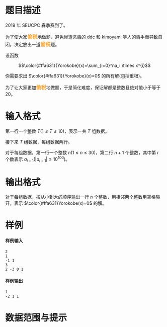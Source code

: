 
# 题目描述

2019 年 SEUCPC 春季赛到了。

为了使大家<font color=#ffa631 size=3>**偷税**</font>地做题，避免惨遭恶毒的 ddc 和 kimoyami 等人的毒手而导致自闭，决定放出一道<font color=#ffa631 size=3>**偷税**</font>题。

设函数

$$\color{#ffa631}{Yorokobe}(x)=\sum_{i=0}^na_i \times x^{i}$$

你需要求出 $\color{#ffa631}{Yorokobe}(x)=0$ 的所有解(包括重根)。

为了让大家更加<font color=#ffa631 size=3>**偷税**</font>地做题，于是简化难度，保证解都是整数且绝对值小于等于 $20$。


# 输入格式

第一行一个整数 $T(1\leq T \leq 10)$，表示一共 $T$ 组数据。  

接下来 $T$ 组数据，每组数据两行。  

对于每组数据，第一行一个整数 $n(1\leq n\leq 30)$，第二行 $n+1$ 个整数，其中第 $i$ 个数表示 $a_{i-1}(\left| a_{i-1} \right|  \leq 10^{100})$。

# 输出格式

对于每组数据，按从小到大的顺序输出一行 $n$ 个整数，用相邻两个整数用空格隔开，表示 $\color{#ffa631}Yorokobe(x)=0$ 的解。

# 样例

#### 样例输入

```plain
2
1
-1 1
3
2 -3 0 1
```

#### 样例输出

```plain
1
-2 1 1
```


# 数据范围与提示



